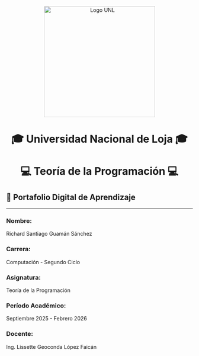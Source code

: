 ㅤ                                     <p align="center">
  <img src="https://unl.edu.ec/sites/default/files/logogris%20copia.png" alt="Logo UNL" width="300">
 </p>                                                      



#      <p align="center"><strong>🎓 Universidad Nacional de Loja 🎓</strong></p>

#      <p align="center"><strong>💻 Teoría de la Programación 💻</strong></p>

##     📘 Portafolio Digital de Aprendizaje  

---
###    Nombre: 
Richard Santiago Guamán Sánchez
###    Carrera: 
Computación - Segundo Ciclo
###    Asignatura: 
Teoría de la Programación
###    Período Académico: 
Septiembre 2025 - Febrero 2026
###    Docente: 
Ing. Lissette Geoconda López Faicán

